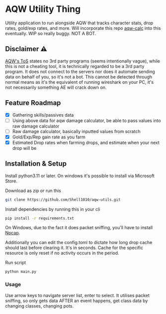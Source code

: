 # AQW Utility Thing
Utility application to run alongside AQW that tracks character stats, drop rates, gold/exp rates, and more. Will incorporate this repo [aqw-calc](https://github.com/Shell1010/aqw-calc) into this eventually. WIP so really buggy. NOT A BOT.

## Disclaimer :warning:
[AQW's ToS](https://www.aq.com/lore/guides/AQWRules) states no 3rd party programs (seems intentionally vague), while this is not a cheating tool, it is technically regarded to be a 3rd party program. It does not connect to the servers nor does it automate sending data on behalf of you, so it's not a bot. This cannot be detected through normal means as it's the equivalent of running wireshark on your PC, it's not necessarily something AE will crack down on.

## Feature Roadmap
- [x] Gathering skills/passives data
- [ ] Using above data for aqw damage calculator, be able to pass values into raw damage calculator
- [ ] Raw damage calculator, basically inputted values from scratch
- [x] Gold/Exp/Rep gain rate as you farm
- [x] Estimated Drop rates when farming drops, and estimate when your next drop will be

## Installation & Setup
Install python3.11 or later. On windows it's possible to install via Microsoft Store.

Download as zip or run this
```sh
git clone https://github.com/Shell1010/aqw-utils.git
```

Install dependencies by running this in your cli
```sh
pip install -r requirements.txt
```

On Windows, due to the fact it does packet sniffing, you'll have to install [Npcap](https://npcap.com/#download). 

Additionally you can edit the config.toml to dictate how long drop cache should last before clearing it. It's in seconds. Cache for the specific resource is only reset if no activity occurs in the period.


Run script
```sh
python main.py
```

### Usage
Use arrow keys to navigate server list, enter to select.
It utilises packet sniffing, so only gets data AFTER an event happens, get class data by changing classes, changing pots.
